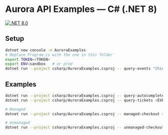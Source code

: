 # Aurora API Examples — C# (.NET 8)

[![.NET 8.0](https://img.shields.io/badge/.NET-8.0-purple.svg)](https://dotnet.microsoft.com/en-us/download/dotnet/8.0)

## Setup
```bash
dotnet new console -n AuroraExamples
# Replace Program.cs with the one in this folder
export TOKEN=<TOKEN>
export ENV=sandbox   # or prod
dotnet run --project csharp/AuroraExamples.csproj -- query-events "Chiefs"
```

## Examples

```bash
dotnet run --project csharp/AuroraExamples.csproj -- query-autocomplete "Taylor Swift"
dotnet run --project csharp/AuroraExamples.csproj -- query-tickets <EVENT_ID>

# Managed
dotnet run --project csharp/AuroraExamples.csproj -- managed-checkout <LISTING_ID> 2 26.00 USD dev@example.com Jane Doe "555-555-1234" "1313 Mockingbird Lane" "" "Kansas City" "MO" "64106" "US"

# Unmanaged
dotnet run --project csharp/AuroraExamples.csproj -- unmanaged-checkout <LISTING_ID> 2 26.00 USD dev@example.com Jane Doe
```